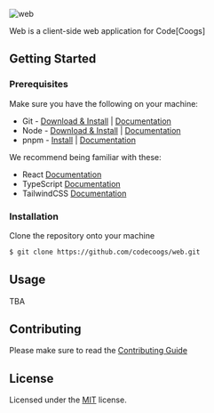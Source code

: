 ![web](https://user-images.githubusercontent.com/80173797/180626377-24d7289b-8913-4ddb-9f43-ed6c84748fb5.png)

Web is a client-side web application for Code[Coogs]

## Getting Started

### Prerequisites
Make sure you have the following on your machine:
- Git - [Download & Install](https://git-scm.com/downloads) | [Documentation](https://git-scm.com/doc)
- Node - [Download & Install](https://nodejs.org/en/download/) | [Documentation](https://nodejs.org/en/docs/)
- pnpm - [Install](https://pnpm.io/installation) | [Documentation](https://pnpm.io/motivation)

We recommend being familiar with these:
- React [Documentation](https://reactjs.org/docs/getting-started.html)
- TypeScript [Documentation](https://www.typescriptlang.org/docs/)
- TailwindCSS [Documentation](https://tailwindcss.com/docs/utility-first)

### Installation
Clone the repository onto your machine
```bash
$ git clone https://github.com/codecoogs/web.git
```

## Usage
TBA

## Contributing
Please make sure to read the [Contributing Guide](https://github.com/codecoogs/.github/blob/main/CONTRIBUTING.md)

## License
Licensed under the [MIT](https://opensource.org/licenses/MIT) license.

